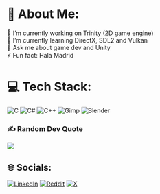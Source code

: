 # 💫 About Me:
🔭 I’m currently working on Trinity (2D game engine)<br>🌱 I’m currently learning DirectX, SDL2 and Vulkan  <br>💬 Ask me about game dev and Unity<br>⚡ Fun fact: Hala Madrid

# 💻 Tech Stack:
![C](https://img.shields.io/badge/c-%2300599C.svg?style=for-the-badge&logo=c&logoColor=white) ![C#](https://img.shields.io/badge/c%23-%23239120.svg?style=for-the-badge&logo=csharp&logoColor=white) ![C++](https://img.shields.io/badge/c++-%2300599C.svg?style=for-the-badge&logo=c%2B%2B&logoColor=white) ![Gimp](https://img.shields.io/badge/Gimp-657D8B?style=for-the-badge&logo=gimp&logoColor=FFFFFF) ![Blender](https://img.shields.io/badge/blender-%23F5792A.svg?style=for-the-badge&logo=blender&logoColor=white)

### ✍️ Random Dev Quote
![](https://quotes-github-readme.vercel.app/api?type=horizontal&theme=dark)

## 🌐 Socials:
[![LinkedIn](https://img.shields.io/badge/LinkedIn-%230077B5.svg?logo=linkedin&logoColor=white)](https://linkedin.com/in/That-Tanishq-Tak) [![Reddit](https://img.shields.io/badge/Reddit-%23FF4500.svg?logo=Reddit&logoColor=white)](https://reddit.com/user/ThatTanishqTak) [![X](https://img.shields.io/badge/X-black.svg?logo=X&logoColor=white)](https://x.com/ThatTanishqTak) 
